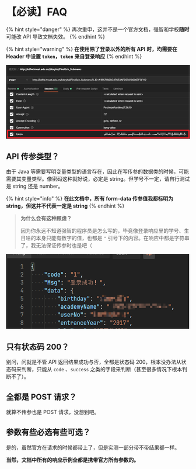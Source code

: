 # 【必读】FAQ

{% hint style="danger" %}
再次重申，这并不是一个官方文档，强智和学校**随时**可能改 API 导致文档失效。
{% endhint %}

{% hint style="warning" %}
**在使用除了登录以外的所有 API 时，均需要在 Header 中设置 `token`，`token` 来自登录响应**
{% endhint %}

![&#xFF08;&#x6CE8;&#x610F;&#xFF1A;&#x8FD9;&#x5E76;&#x4E0D;&#x610F;&#x5473;&#x7740;&#x4F60;&#x4E0D;&#x7528;&#x643A;&#x5E26;&#x5176;&#x4ED6; Header &#x53C2;&#x6570;&#xFF09;](.gitbook/assets/image%20%284%29.png)

## API 传参类型？

由于 Java 等需要写明变量类型的语言存在，因此在写传参的数据类的时候，可能需要其变量类型。像密码这种就好说，必定是 string。但学号不一定，请自行测试是 string 还是 number。

{% hint style="info" %}
**在此文档中，所有 form-data 传参值我都标明为 string，但这并不代表一定是 string**
{% endhint %}

> **为什么会有这种顾虑？**
>
> 因为你永远不知道强智的程序员是怎么写的，毕竟像登录响应里的学号、生日啥的本身只能有数字的值，也都是 `"` 引号下的内容。在响应中都是字符串了，我无法保证传参时也是吧（

![](.gitbook/assets/image%20%283%29.png)

## 只有状态码 200？

别问，问就是不管 API 返回结果成功与否，全都是状态码 200，根本没办法从状态码来判断，只能从 `code` 、`success` 之类的字段来判断（甚至很多情况下根本判断不了）。

## 全都是 POST 请求？

就算不传参也是 POST 请求，没想到吧。

## 参数有些必选有些可选？

是的，虽然官方在请求的时候都带上了，但是实测一部分带不带结果都一样。

**当然，文档中所有的响应示例全都是携带官方所有参数的。**

